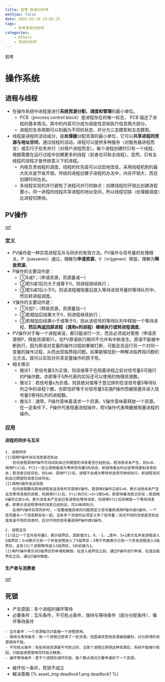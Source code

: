 ```yaml
---
title: 软考-系统分析师
mathjax: false
date: 2022-03-19 23:02:25
tags:
    - 软考系统分析师
categories:
    - Others
    - 系统分析师
---
```


软考
<!-- more -->

# 操作系统
## 进程与线程
- 在操作系统中进程是进行**系统资源分配、调度和管理**的最小单位。
    - PCB（process control block）是进程存在的唯一标志， PCB 描述了进程的基本情况。其中的内容可分成为调度信息和执行信息两大部分。
    - 进程的生命周期可以刻画为不同的状态，并分为三态模型和五态模型。
- 线程是进程的活动成分，是**处理器**分配资源的最小单位，它可以**共享进程的资源与地址空间**，通过线程的活动，进程可以提供多种服务〈对服务器进程而言）或实行子任务并行（对用户进程而言）。每个进程创建时只有一个线程，根据需要在运行过程中创建更多的线程〈前者也可称主线程）。显然，只有主线程的进程才是传统意义下的进程。
    - 内核负责线程的调度，线程的优先级可以动态地改变。采用线程机制的最大优点是节省开销，传统的进程创建子进程的办法中，内存开销大，而且创建时间也长。
    - 多线程实现的并行避免了进程问并行的缺点：创建线程的开销比创建进程要小，同一进程的线程共享进程的地址空间，所以线程切挟（处理器调度）比进程切换快。

## PV操作
[ref](https://www.cnblogs.com/guanghe/p/15246894.html)

### 定义
- PV操作是一种实现进程互斥与同步的有效方法。PV操作与信号量的处理相关。P（passeren）通过，理解为**申请资源**，V（vrijgeven）释放，理解为**释放资源**。
- P操作的主要动作是：
    - ①S减1；（申请资源，资源量减一）
    - ②若S减1后仍大于或等于0，则进程继续执行；
    - ③若S减1后小于0，则该进程被阻塞后放入等待该信号量的等待队列中，然后转进程调度。
- V操作的主要动作是：
    - ①S加1；（释放资源，资源量加一）
    - ②若相加后结果大于0，则进程继续执行；
    - ③若相加后结果小于或等于0，则从该信号的等待队列中释放一个等待进程，**然后再返回原进程（调用v的进程）继续执行或转进程调度**。
- PV操作对于每一个进程来说，都只能进行一次，而且必须成对使用（申请资源用P，释放资源用V）。在PV原语执行期间不允许有中断发生。原语不能被中断执行，因为原语对变量的操作过程如果被打断，可能会去运行另一个对同一变量的操作过程，从而出现临界段问题。如果能够找到一种解决临界段问题的元方法，就可以实现对共享变量操作的原子性。
- 相关推论
    - 推论1：若信号量S为正值，则该值等于在阻塞进程之前对信号量S可施行的P操作数，亦即等于S所代表的实际还可以使用的物理资源数。
    - 推论2：若信号量s为负值，则其绝对值等于登记排列在该信号量S等待队列之中的进程个数，亦即恰好等于对信号量S实施P操作而被阻塞并进入信号量S等待队列的进程数。
    - 推论3：通常，P操作意味着请求一个资源，V操作意味着释放一个资源。在一定条件下，P操作代表阻塞进程操作，而V操作代表唤醒被阻塞进程的操作。


### 应用
#### 进程的同步与互斥
```
1. 进程同步
(1)调用P操作测试消息是否到达
　　任何进程调用P操作可测试到自己所期望的消息是否已经到达。若消息尚未产生，则S=0，调用P(s)后，P(S)一定让调用者成为等待信号量S的状态，即调用者此时必定等待直到消息到达；若消息已经存在，则S≠0，调用P(S)后，进程不会成为等待状态而可继续执行，即进程测试到自己期望的消息已经存在。
(2)调用V操作发送消息
　　任何进程要向其他进程发送消息时可调用V操作。若调用V操作之前S=0，表示消息尚未产生且无等待消息的进程，则调用V(S)后，V(s)执行S:=S+1使S≠0，即意味着消息已存在；若调用V操作之前S<0，表示消息未产生前已有进程在等待消息，则调用V(S)后将释放一个等待消息者，即表示该进程等待的消息已经到达，可以继续执行。
　　在用PV操作实现同步时，一定要根据具体的问题来定义信号量和调用P操作或V操作。一个信号量与一个消息联系在一起，当有多个消息时必须定义多个信号量；测试不同的消息是否到达或发送不同的消息时，应对不同的信号量调用P操作或V操作。

2. 进程互斥
(1)设立一个互斥信号量S，表示临界区，其取值为1，0，-1，…其中，S=1表示无并发进程进入S临界区；S=0表示已有一个并发进程进入了S临界区；S等于负数表示已有一个并发进程进入S临界区，且有|S|个进程等待进入S临界区，S的初值为1。
(2)用PV操作表示对S临界区的申请和释放。在进入临界区之前，通过P操作进行申请，在退出临界区之后，通过V操作释放。
```

#### 生产者与消费者
[ref](https://www.cnblogs.com/guanghe/p/15246894.html)

## 死锁
- 产生原因：多个进程的循环等待
- 必要条件：互斥条件，不可抢占条件，保持与等待条件（部分分配条件）、循环等待条件
```
- 互斥条件：一个资源每次只能被一个进程使用。
- 保持与等待条件：有一个进程已获得了一些资源，但因请求其他资源被阻塞肘，对已获得的资源保持不放。
- 不可抢占条件：有些系统资源是不可抢占的，当某个进程已获得这种资源后，系统不能强行收回，只能由进程使用完时自己释放。
- 循环等待条件：若干个进程形成环形链，每个都占用对方要申请的下一个资源。
```
- 破坏任一条件，死锁不成立
- 解决策略
{% asset_img deadlock1.png deadlock1 %}
